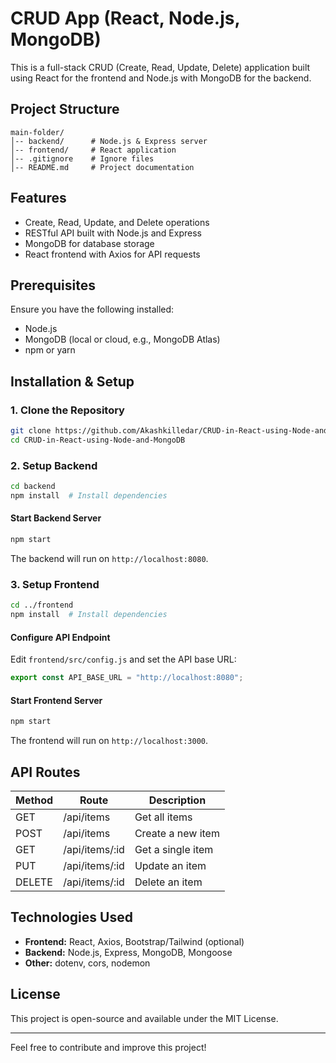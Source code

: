 # CRUD App (React, Node.js, MongoDB)

This is a full-stack CRUD (Create, Read, Update, Delete) application built using React for the frontend and Node.js with MongoDB for the backend.

## Project Structure
```
main-folder/
│-- backend/      # Node.js & Express server
│-- frontend/     # React application
│-- .gitignore    # Ignore files 
│-- README.md     # Project documentation
```

## Features
- Create, Read, Update, and Delete operations
- RESTful API built with Node.js and Express
- MongoDB for database storage
- React frontend with Axios for API requests

## Prerequisites
Ensure you have the following installed:
- Node.js
- MongoDB (local or cloud, e.g., MongoDB Atlas)
- npm or yarn

## Installation & Setup

### 1. Clone the Repository
```bash
git clone https://github.com/Akashkilledar/CRUD-in-React-using-Node-and-MongoDB.git
cd CRUD-in-React-using-Node-and-MongoDB
```

### 2. Setup Backend
```bash
cd backend
npm install  # Install dependencies
```

#### Start Backend Server
```bash
npm start
```
The backend will run on `http://localhost:8080`.

### 3. Setup Frontend
```bash
cd ../frontend
npm install  # Install dependencies
```

#### Configure API Endpoint
Edit `frontend/src/config.js` and set the API base URL:
```js
export const API_BASE_URL = "http://localhost:8080";
```

#### Start Frontend Server
```bash
npm start
```
The frontend will run on `http://localhost:3000`.

## API Routes
| Method | Route          | Description             |
|--------|--------------|-------------------------|
| GET    | /api/items   | Get all items           |
| POST   | /api/items   | Create a new item       |
| GET    | /api/items/:id | Get a single item       |
| PUT    | /api/items/:id | Update an item         |
| DELETE | /api/items/:id | Delete an item         |

## Technologies Used
- **Frontend:** React, Axios, Bootstrap/Tailwind (optional)
- **Backend:** Node.js, Express, MongoDB, Mongoose
- **Other:** dotenv, cors, nodemon

## License
This project is open-source and available under the MIT License.

---
Feel free to contribute and improve this project!


